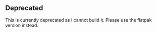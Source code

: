 ## Deprecated

This is currently deprecated as I cannot build it. Please use the flatpak version instead.
